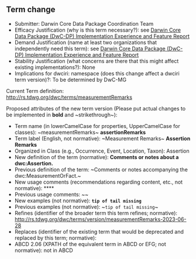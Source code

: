 ## Term change

* Submitter: Darwin Core Data Package Coordination Team
* Efficacy Justification (why is this term necessary?): see [Darwin Core Data Package (DwC-DP) Implementation Experience and Feature Report](https://gbif.github.io/dwc-dp/docs/dwc_dp_implementation_feature_reports.pdf)
* Demand Justification (name at least two organizations that independently need this term): see [Darwin Core Data Package (DwC-DP) Implementation Experience and Feature Report](https://gbif.github.io/dwc-dp/docs/dwc_dp_implementation_feature_reports.pdf)
* Stability Justification (what concerns are there that this might affect existing implementations?): None
* Implications for dwciri: namespace (does this change affect a dwciri term version)?: To be determined by DwC-MG

Current Term definition: http://rs.tdwg.org/dwc/terms/measurementRemarks

Proposed attributes of the new term version (Please put actual changes to be implemented in **bold** and ~strikethrough~):

* Term name (in lowerCamelCase for properties, UpperCamelCase for classes): ~measurementRemarks~ **assertionRemarks**
* Term label (English, not normative): ~Measurement Remarks~ **Assertion Remarks**
* Organized in Class (e.g., Occurrence, Event, Location, Taxon): Assertion
* New definition of the term (normative): **Comments or notes about a dwc:Assertion.**
* Previous definition of the term: ~Comments or notes accompanying the dwc:MeasurementOrFact.~
* New usage comments (recommendations regarding content, etc., not normative): **** 
* Previous usage comments: ~~
* New examples (not normative): **`tip of tail missing`**
* Previous examples (not normative): ~`tip of tail missing`~
* Refines (identifier of the broader term this term refines; normative): http://rs.tdwg.org/dwc/terms/version/measurementRemarks-2023-06-28
* Replaces (identifier of the existing term that would be deprecated and replaced by this term; normative): 
* ABCD 2.06 (XPATH of the equivalent term in ABCD or EFG; not normative): not in ABCD
